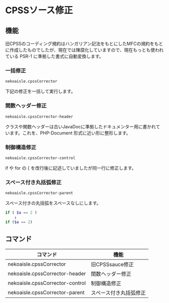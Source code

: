 # CPSSソース修正

## 機能
旧CPSSのコーディング規約はハンガリアン記法をもとにしたMFCの規約をもとに作成したものでしたが、現在では陳腐化していますので、現在もっとも使われている PSR-1 に準拠した書式に自動変換します。

### 一括修正
`nekoaisle.cpssCorrector`

下記の修正を一括して実行します。

### 関数ヘッダー修正
`nekoaisle.cpssCorrector-header`

クラスや関数ヘッダーは古いJavaDocに準拠したドキュメンター用に書かれています。これを、PHP-Document 形式に近い形に整形します。

### 制御構造修正

`nekoaisle.cpssCorrector-control`

if や for の { を改行後に記述していましたが同一行に修正します。

### スペース付き丸括弧修正
`nekoaisle.cpssCorrector-parent`

スペース付きの丸括弧をスペースなしにします。

```php
if ( $a == 2 )  
	↓
if ($a == 2)
```

## コマンド

|コマンド|機能|
|-|-|
|nekoaisle.cpssCorrector|旧CPSSsauce修正|
|nekoaisle.cpssCorrector-header|関数ヘッダー修正|
|nekoaisle.cpssCorrector-control|制御構造修正|
|nekoaisle.cpssCorrector-parent|スペース付き丸括弧修正|

